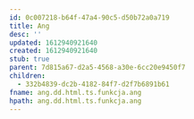 ```yaml
---
id: 0c007218-b64f-47a4-90c5-d50b72a0a719
title: Ang
desc: ''
updated: 1612940921640
created: 1612940921640
stub: true
parent: 7d815a67-d2a5-4568-a30e-6cc20e9450f7
children:
  - 332b4839-dc2b-4182-84f7-d2f7b6891b61
fname: ang.dd.html.ts.funkcja.ang
hpath: ang.dd.html.ts.funkcja.ang
---
```



